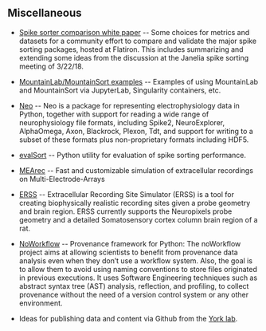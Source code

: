 ## Miscellaneous

* [Spike sorter comparison white paper](https://github.com/flatironinstitute/spikesortercomparison) -- Some choices for metrics and datasets for a community effort to compare and validate the major spike sorting packages, hosted at Flatiron. This includes summarizing and extending some ideas from the discussion at the Janelia spike sorting meeting of 3/22/18.

* [MountainLab/MountainSort examples](https://github.com/flatironinstitute/mountainsort_examples) -- Examples of using MountainLab and MountainSort via JupyterLab, Singularity containers, etc.

* [Neo](http://neuralensemble.org/neo/) -- Neo is a package for representing electrophysiology data in Python, together with support for reading a wide range of neurophysiology file formats, including Spike2, NeuroExplorer, AlphaOmega, Axon, Blackrock, Plexon, Tdt, and support for writing to a subset of these formats plus non-proprietary formats including HDF5.

* [evalSort](https://github.com/alejoe91/evalSort) -- Python utility for evaluation of spike sorting performance.

* [MEArec](https://github.com/alejoe91/MEArec) -- Fast and customizable simulation of extracellular recordings on Multi-Electrode-Arrays

* [ERSS](https://github.com/colehurwitz31/ERSS) -- Extracellular Recording Site Simulator (ERSS) is a tool for creating biophysically realistic recording sites given a probe geometry and brain region. ERSS currently supports the Neuropixels probe geometry and a detailed Somatosensory cortex column brain region of a rat.

* [NoWorkflow](https://pypi.org/project/noworkflow/) -- Provenance framework for Python: The noWorkflow project aims at allowing scientists to benefit from provenance data analysis even when they don’t use a workflow system. Also, the goal is to allow them to avoid using naming conventions to store files originated in previous executions. It uses Software Engineering techniques such as abstract syntax tree (AST) analysis, reflection, and profiling, to collect provenance without the need of a version control system or any other environment.

* Ideas for publishing data and content via Github from the [York lab](https://andrewgyork.github.io/).


